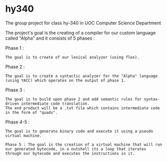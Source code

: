 # hy340

The group project for class hy-340 in UOC Computer Science Department

The project's goal is the creating of a compiler for our custom language called "Alpha" and it consists of 5 phases :


Phase 1 :

    The goal is to create of our lexical analyzer (using flex).

Phase 2 :

    The goal is to create a syntactic analyzer for the "Alpha" language (using YACC) which operates on the output of phase 1.

Phase 3 :

    The goal is to build upon phase 2 and add semantic rules for syntax-driven intermediate code translation.
    The end product will be a .txt file which contains intermediate code in the form of "quads".

Phase 4-5 :

    The goal is to generate binary code and execute it using a pseudo virtual machine.
    
    Phase 5 : The goal is the creation of a virtual machine that will run our generated bytecode, in a nutshell its a loop that iterates
    through our bytecode and executes the instructions in it.
